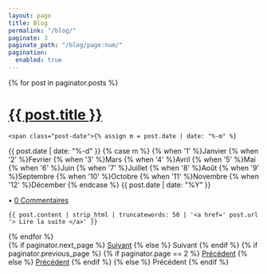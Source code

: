 ```yaml
---
layout: page
title: Blog
permalink: "/blog/"
paginate: 3
paginate_path: "/blog/page:num/"
pagination: 
  enabled: true
---
```


<div class="posts">
  {% for post in paginator.posts %}
  <div class="post">
    <h1 class="post-title">
      <a href="{{ post.url }}">
        {{ post.title }}
      </a>
    </h1>

    <span class="post-date">{% assign m = post.date | date: "%-m" %}
{{ post.date | date: "%-d" }}
{% case m %}
  {% when '1' %}Janvier
  {% when '2' %}Fevrier
  {% when '3' %}Mars
  {% when '4' %}Avril
  {% when '5' %}Mai
  {% when '6' %}Juin
  {% when '7' %}Juillet
  {% when '8' %}Août
  {% when '9' %}Septembre
  {% when '10' %}Octobre
  {% when '11' %}Novembre
  {% when '12' %}Décember
{% endcase %}
{{ post.date | date: "%Y" }}
  
    
  • <a href="{{ site.url }}/{{ post.url }}#disqus_thread" data-disqus-identifier="{{ site.disqus_shortname }}">0 Commentaires</a>
          </span>
    

    {{ post.content | strip_html | truncatewords: 50 | '<a href=' post.url '> Lire la suite </a>' }} 
  </div>
  {% endfor %}
</div>

<div class="pagination">
  {% if paginator.next_page %}
    <a class="pagination-item older" href="{{ site.baseurl }}page{{paginator.next_page}}">Suivant</a>
  {% else %}
    <span class="pagination-item older">Suivant</span>
  {% endif %}
  {% if paginator.previous_page %}
    {% if paginator.page == 2 %}
      <a class="pagination-item newer" href="{{ site.baseurl }}">Précédent</a>
    {% else %}
      <a class="pagination-item newer" href="{{ site.baseurl }}page{{paginator.previous_page}}">Précédent</a>
    {% endif %}
  {% else %}
    <span class="pagination-item newer">Précédent</span>
  {% endif %}
</div>